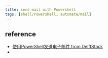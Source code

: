 ```yaml
---
title: send mail with Powershell
tags: [shell/Powershell, automate/mail]
---
```





## reference

- [使用PowerShell发送电子邮件 from DelftStack](https://www.delftstack.com/zh/howto/powershell/send-emails-using-powershell/)
- 